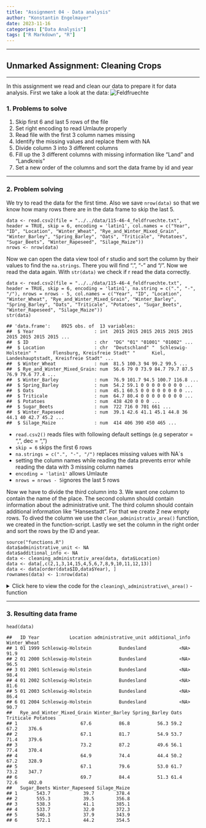 ```yaml
---
title: "Assignment 04 - Data analysis"
author: "Konstantin Engelmayer"
date: 2023-11-16
categories: ["Data Analysis"]
tags: ["R Markdown", "R"]
---
```


------------------------------------------------------------------------

## Unmarked Assignment: Cleaning Crops

------------------------------------------------------------------------

In this assignment we read and clean our data to prepare it for data
analysis. First we take a look at the data:
![Feldfruechte](../../data/feldfruechte.png)

### 1. Problems to solve

1.  Skip first 6 and last 5 rows of the file
2.  Set right encoding to read Umlaute properly
3.  Read file with the first 3 column names missing
4.  Identify the missing values and replace them with NA
5.  Divide column 3 into 3 different columns
6.  Fill up the 3 different columns with missing information like “Land”
    and “Landkreis”
7.  Set a new order of the columns and sort the data frame by id and
    year

------------------------------------------------------------------------

### 2. Problem solving

We try to read the data for the first time. Also we save `nrow(data)` so
that we know how many rows there are in the data frame to skip the last
5.

    data <- read.csv2(file = "../../data/115-46-4_feldfruechte.txt", header = TRUE, skip = 6, encoding = 'latin1', col.names = c("Year", "ID", "Location", "Winter_Wheat", "Rye_and_Winter_Mixed_Grain", "Winter_Barley", "Spring_Barley", "Oats", "Triticale", "Potatoes", "Sugar_Beets", "Winter_Rapeseed", "Silage_Maize"))
    nrows <- nrow(data)

Now we can open the data view tool of r studio and sort the column by
their values to find the `na.strings`. There you will find “.”, “-” and
“/”. Now we read the data again. With `str(data)` we check if r read the
data correctly.

    data <- read.csv2(file = "../../data/115-46-4_feldfruechte.txt", header = TRUE, skip = 6, encoding = 'latin1', na.string = c(".", "-", "/"), nrows = nrows - 5, col.names = c("Year", "ID", "Location", "Winter_Wheat", "Rye_and_Winter_Mixed_Grain", "Winter_Barley", "Spring_Barley", "Oats", "Triticale", "Potatoes", "Sugar_Beets", "Winter_Rapeseed", "Silage_Maize"))
    str(data)

    ## 'data.frame':    8925 obs. of  13 variables:
    ##  $ Year                      : int  2015 2015 2015 2015 2015 2015 2015 2015 2015 2015 ...
    ##  $ ID                        : chr  "DG" "01" "01001" "01002" ...
    ##  $ Location                  : chr  "Deutschland" "  Schleswig-Holstein" "      Flensburg, Kreisfreie Stadt" "      Kiel, Landeshauptstadt, Kreisfreie Stadt" ...
    ##  $ Winter_Wheat              : num  81.5 100.3 94 99.2 99.5 ...
    ##  $ Rye_and_Winter_Mixed_Grain: num  56.6 79 0 73.9 84.7 79.7 87.5 76.9 79.6 77.4 ...
    ##  $ Winter_Barley             : num  76.9 101.7 94.5 100.7 116.8 ...
    ##  $ Spring_Barley             : num  54.2 59.1 0 0 0 0 0 0 0 0 ...
    ##  $ Oats                      : num  45.1 60.5 0 0 0 0 0 0 0 0 ...
    ##  $ Triticale                 : num  64.7 80.4 0 0 0 0 0 0 0 0 ...
    ##  $ Potatoes                  : num  438 420 0 0 0 ...
    ##  $ Sugar_Beets               : num  722 716 0 701 661 ...
    ##  $ Winter_Rapeseed           : num  39.1 42.6 41.1 45.1 44.8 36 44.1 40 42.7 45.2 ...
    ##  $ Silage_Maize              : num  414 406 390 450 465 ...

-   `read.csv2()` reads files with following default settings (e.g
    seperator = “,”, dec = “,”)
-   `skip = 6` skips the first 6 rows
-   `na.strings = c(".", "-", "/")` replaces missing values with NA´s
-   setting the column names while reading the data prevents error while
    reading the data with 3 missing column names
-   `encoding = 'latin1'` allows Umlaute
-   `nrows = nrows - 5`ignores the last 5 rows

Now we have to divide the third column into 3. We want one column to
contain the name of the place. The second column should contain
information about the administrative unit. The third column should
contain additional information like “Hansestadt”. For that we create 2
new empty rows. To dived the column we use the
`clean_administrativ_area()` function, we created in the
function-script. Lastly we set the column in the right order and sort
the rows by the ID and year.

    source("functions.R")
    data$administrative_unit <- NA
    data$additional_info <- NA
    data <- cleaning_administrativ_area(data, data$Location)
    data <- data[,c(2,1,3,14,15,4,5,6,7,8,9,10,11,12,13)]
    data <- data[order(data$ID,data$Year), ]
    rownames(data) <- 1:nrow(data)

<details>
<summary>
Click here to view the code for the
<code>cleaning\_administrative\_area()</code> -function
</summary>

    #A function to clean administrative area data in a data frame
    cleaning_administrativ_area <- function(dataframe, column){
      
      # Split the specified column on commas
      split_data <- strsplit(column, ",")
      
      #create a matrix out of the split_data
      extracted <- t(sapply(split_data, function(x) x[1:3]))
      
      # Convert the matrix to a data frame
      df <- as.data.frame(extracted)
      names(df) <- c("one", "two", "three")

      
      # Identify rows where the third column is not NA for swapping
      swap_idx <- !is.na(df$three)
      
      # Perform the swap of 'two' and 'three' where the third column is not NA
      temp <- df$two[swap_idx]
      df$two[swap_idx] <- df$three[swap_idx]
      df$three[swap_idx] <- temp
      
      # Fill missing values in 'two' based on how far the place is idented
      df$two[is.na(df$two) & regexpr("\\S", df$one)==1] <- "Land"
      df$two[is.na(df$two) & regexpr("\\S", df$one)==3] <- "Bundesland"
      df$two[is.na(df$two) & regexpr("\\S", df$one)==7] <- "Landkreis"
      
      # Trim leading whitespace from 'one', 'two', and 'three'
      df$one <- sub("^\\s+", "", df$one)
      df$two <- sub("^\\s+", "", df$two)
      df$three <- sub("^\\s+", "", df$three)
      
      # Update the original dataframe with the new columns
      dataframe$Location <- df$one
      dataframe$administrative_unit <- df$two
      dataframe$additional_info <- df$three
      
      # Return the modified dataframe
      return(dataframe)
    }

</details>

------------------------------------------------------------------------

### 3. Resulting data frame


    head(data)

    ##   ID Year           Location administrative_unit additional_info Winter_Wheat
    ## 1 01 1999 Schleswig-Holstein          Bundesland            <NA>         91.9
    ## 2 01 2000 Schleswig-Holstein          Bundesland            <NA>         96.5
    ## 3 01 2001 Schleswig-Holstein          Bundesland            <NA>         98.4
    ## 4 01 2002 Schleswig-Holstein          Bundesland            <NA>         81.6
    ## 5 01 2003 Schleswig-Holstein          Bundesland            <NA>         86.4
    ## 6 01 2004 Schleswig-Holstein          Bundesland            <NA>         90.7
    ##   Rye_and_Winter_Mixed_Grain Winter_Barley Spring_Barley Oats Triticale Potatoes
    ## 1                       67.6          86.8          56.3 59.2      67.2    376.6
    ## 2                       67.1          81.7          54.9 53.7      71.4    379.6
    ## 3                       73.2          87.2          49.6 56.1      77.4    370.4
    ## 4                       64.9          74.4          44.4 50.2      67.2    328.9
    ## 5                       67.1          79.6          53.0 61.7      73.2    347.7
    ## 6                       69.7          84.4          51.3 61.4      72.6    402.0
    ##   Sugar_Beets Winter_Rapeseed Silage_Maize
    ## 1       543.7            39.7        378.4
    ## 2       555.3            39.5        356.8
    ## 3       538.3            41.1        385.1
    ## 4       533.7            32.0        372.3
    ## 5       546.3            37.9        343.9
    ## 6       572.1            44.2        354.5

